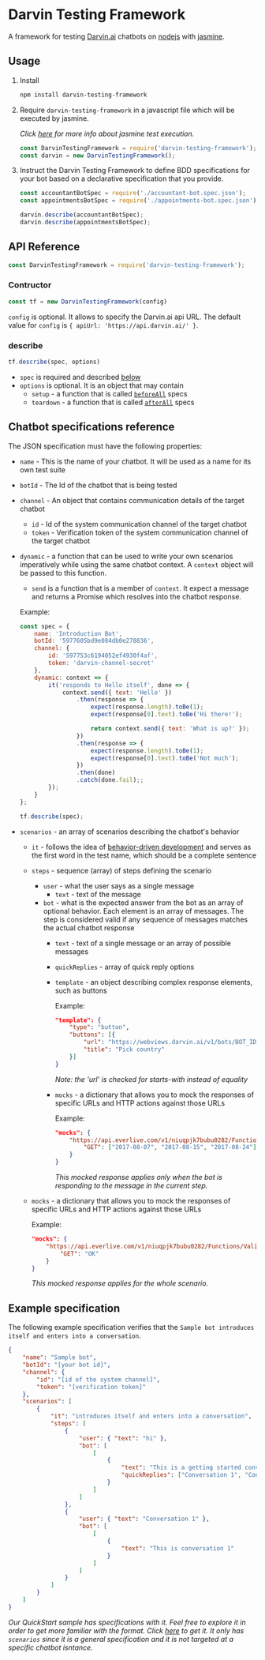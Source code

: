 # Darvin Testing Framework
A framework for testing [Darvin.ai](https://darvin.ai/) chatbots on [nodejs](https://nodejs.org/en/) with [jasmine](https://jasmine.github.io/edge/node.html).

## Usage

1. Install

    ```bash
    npm install darvin-testing-framework
    ```

1. Require `darvin-testing-framework` in a javascript file which will be executed by jasmine.

    _Click [here](https://jasmine.github.io/edge/node.html) for more info about jasmine test execution._

    ```javascript
    const DarvinTestingFramework = require('darvin-testing-framework');
    const darvin = new DarvinTestingFramework();
    ```

1. Instruct the Darvin Testing Framework to define BDD specifications for your bot based on a declarative specification that you provide.

    ```javascript
    const accountantBotSpec = require('./accountant-bot.spec.json');
    const appointmentsBotSpec = require('./appointments-bot.spec.json');

    darvin.describe(accountantBotSpec);
    darvin.describe(appointmentsBotSpec);
    ```

## API Reference

```javascript
const DarvinTestingFramework = require('darvin-testing-framework');
```

### Contructor

```javascript
const tf = new DarvinTestingFramework(config)
```

`config` is optional. It allows to specify the Darvin.ai api URL. The default value for `config` is `{ apiUrl: 'https://api.darvin.ai/' }`.

### describe

```javascript
tf.describe(spec, options)
```

- `spec` is required and described [below](#specs)
- `options` is optional. It is an object that may contain
    - `setup` - a function that is called [`beforeAll`](https://jasmine.github.io/2.1/introduction#section-Setup_and_Teardown) specs
    - `teardown` - a function that is called [`afterAll`](https://jasmine.github.io/2.1/introduction#section-Setup_and_Teardown) specs

## <a name="specs"></a> Chatbot specifications reference

The JSON specification must have the following properties:

- `name` - This is the name of your chatbot. It will be used as a name for its own test suite
- `botId` - The Id of the chatbot that is being tested
- `channel` - An object that contains communication details of the target chatbot
    - `id` - Id of the system communication channel of the target chatbot
    - `token` - Verification token of the system communication channel of the target chatbot
- `dynamic` - a function that can be used to write your own scenarios imperatively while using the same chatbot context. A `context` object will be passed to this function.
    - `send` is a function that is a member of `context`. It expect a message and returns a Promise which resolves into the chatbot response.

    Example:

    ```javascript
    const spec = {
        name: 'Introduction Bot',
        botId: '5977605bd9e084db0e278836',
        channel: {
            id: '597753c6194052ef4930f4af',
            token: 'darvin-channel-secret'
        },
        dynamic: context => {
            it('responds to Hello itself', done => {
                context.send({ text: 'Hello' })
                    .then(response => {
                        expect(response.length).toBe(1);
                        expect(response[0].text).toBe('Hi there!');

                        return context.send({ text: 'What is up?' });
                    })
                    .then(response => {
                        expect(response.length).toBe(1);
                        expect(response[0].text).toBe('Not much');
                    })
                    .then(done)
                    .catch(done.fail);;
            });
        }
    };

    tf.describe(spec);
    ```

- `scenarios` - an array of scenarios describing the chatbot's behavior
    - `it` - follows the idea of [behavior-driven development](https://en.wikipedia.org/wiki/Behavior-driven_development) and serves as the first word in the test name, which should be a complete sentence
    - `steps` - sequence (array) of steps defining the scenario
        - `user` - what the user says as a single message
            - `text` - text of the message
        - `bot` - what is the expected answer from the bot as an array of optional behavior. Each element is an array of messages. The step is considered valid if any sequence of messages matches the actual chatbot response
            - `text` - text of a single message or an array of possible messages
            - `quickReplies` - array of quick reply options
            - `template` - an object describing complex response elements, such as buttons
                
                Example:
                
                ```json
                "template": {
                    "type": "button",
                    "buttons": [{
                        "url": "https://webviews.darvin.ai/v1/bots/BOT_ID/...",
                        "title": "Pick country"
                    }]
                }
                ```
                
                _Note: the 'url' is checked for starts-with instead of equality_
                
            - `mocks` - a dictionary that allows you to mock the responses of specific URLs and HTTP actions against those URLs
                
                Example:
                
                ```json
                "mocks": {
                    "https://api.everlive.com/v1/niuqpjk7bubu0282/Functions/GetDoctorDays?doctorId=24806": {
                        "GET": ["2017-08-07", "2017-08-15", "2017-08-24"]
                    }
                }
                ```

                _This mocked response applies only when the bot is responding to the message in the current step._

    - `mocks` - a dictionary that allows you to mock the responses of specific URLs and HTTP actions against those URLs

        Example:

        ```json
        "mocks": {
            "https://api.everlive.com/v1/niuqpjk7bubu0282/Functions/ValidateDate?doctorId=24806&date=2017.08.07": {
                "GET": "OK"
            }
        }
        ```
        
        _This mocked response applies for the whole scenario._
            

## Example specification

The following example specification verifies that the `Sample bot introduces itself and enters into a conversation`.

```json
{
    "name": "Sample bot",
    "botId": "[your bot id]",
    "channel": {
        "id": "[id of the system channel]",
        "token": "[verification token]"
    },
    "scenarios": [
        {
            "it": "introduces itself and enters into a conversation",
            "steps": [
                {
                    "user": { "text": "hi" },
                    "bot": [   
                        [
                            { 
                                "text": "This is a getting started conversation for your chatbot.",
                                "quickReplies": ["Conversation 1", "Conversation 2"]
                            }
                        ]
                    ]
                },
                {
                    "user": { "text": "Conversation 1" },
                    "bot": [
                        [
                            { 
                                "text": "This is conversation 1"
                            }
                        ]
                    ]
                }
            ]
        }
    ]
}
```

_Our QuickStart sample has specifications with it. Feel free to explore it in order to get more familiar with the format. Click [here](https://github.com/darvinai/samples/blob/master/QuickStart/en/tests.json) to get it. It only has `scenarios` since it is a general specification and it is not targeted at a specific chatbot isntance._
